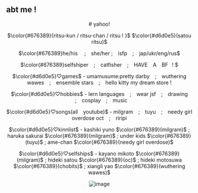 ## abt me !
<div align="center">
  # yahoo! 
  
  $\color{#676389}{ritsu-kun / ritsu-chan / ritsu ! }$ $\color{#d6d0e5}(satou ritsu)$
  
  $\color{#676389}he/his ⠀ ;⠀ she/her ; ⠀isfp ⠀; ⠀jap/ukr/eng/rus$

  $\color{#676389}selfshiper⠀ ; ⠀catfisher ⠀;⠀ HAVE ⠀A⠀ BF⠀! $
  
  $\color{#d6d0e5}♡games$ - umamusume:pretty darby⠀ ;⠀ wuthering wawes⠀ ; ⠀ensemble stars⠀ ;⠀ hello kitty my dream store !
  
  $\color{#d6d0e5}♡hobbies$ - lern languages ⠀;⠀ wear jsf⠀ ;⠀ drawing ⠀;⠀ cosplay⠀ ; ⠀music 

  $\color{#d6d0e5}♡songs(all ⠀youtube)$ - milgram⠀ ; ⠀tuyu ⠀; ⠀needy girl overdose oct⠀ ; ⠀riripi

  $\color{#d6d0e5}♡kinnlist$ - kashiki yuno $\color{#676389}(milgram)$ ; haruka sakurai $\color{#676389}(milgram)$ ; under kids $\color{#676389}(tuyu)$ ; ame-chan $\color{#676389}(needy girl overdose)$

  $\color{#d6d0e5}♡selfships$ - kayano mikoto $\color{#676389}(milgram)$ ; hideki satou $\color{#676389}(oc)$ ; hideki motosuwa $\color{#676389}(chobits)$ ; xiangli yao $\color{#676389}(wuthering wawes)$
  
  ![image](https://files.catbox.moe/448fp8.png)
  
</div>
